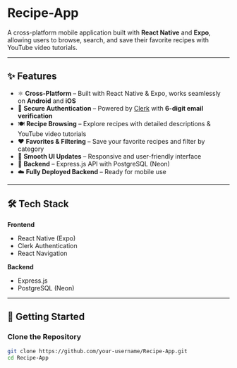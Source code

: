 #  Recipe-App  

A cross-platform mobile application built with **React Native** and **Expo**, allowing users to browse, search, and save their favorite recipes with YouTube video tutorials.  

---

## ✨ Features  

- ⚛️ **Cross-Platform** – Built with React Native & Expo, works seamlessly on **Android** and **iOS**  
- 🔐 **Secure Authentication** – Powered by [Clerk](https://clerk.com) with **6-digit email verification**  
- 🍽️ **Recipe Browsing** – Explore recipes with detailed descriptions & YouTube video tutorials  
- ❤️ **Favorites & Filtering** – Save your favorite recipes and filter by category  
- 🔄 **Smooth UI Updates** – Responsive and user-friendly interface  
- 🧰 **Backend** – Express.js API with PostgreSQL (Neon)  
- ☁️ **Fully Deployed Backend** – Ready for mobile use  

---

## 🛠 Tech Stack  

**Frontend**  
- React Native (Expo)  
- Clerk Authentication  
- React Navigation  

**Backend**  
- Express.js  
- PostgreSQL (Neon)  

---

## 🚀 Getting Started  

### Clone the Repository  
```bash
git clone https://github.com/your-username/Recipe-App.git
cd Recipe-App

